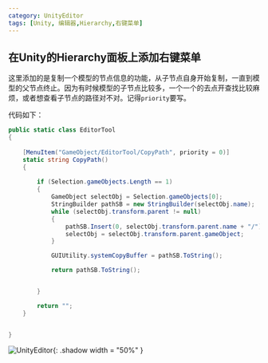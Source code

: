 ```yaml
---
category: UnityEditor
tags: [Unity, 编辑器,Hierarchy,右键菜单]
---
```


## 在Unity的Hierarchy面板上添加右键菜单




这里添加的是复制一个模型的节点信息的功能，从子节点自身开始复制，一直到模型的父节点终止。因为有时候模型的子节点比较多，一个一个的去点开查找比较麻烦，或者想查看子节点的路径对不对。记得`priority`要写。

代码如下：
```c#
public static class EditorTool
{
   
    [MenuItem("GameObject/EditorTool/CopyPath", priority = 0)]
    static string CopyPath()
    {
       
        if (Selection.gameObjects.Length == 1)
        {
            GameObject selectObj = Selection.gameObjects[0];
            StringBuilder pathSB = new StringBuilder(selectObj.name);
            while (selectObj.transform.parent != null)
            {
                pathSB.Insert(0, selectObj.transform.parent.name + "/");
                selectObj = selectObj.transform.parent.gameObject;
            }

            GUIUtility.systemCopyBuffer = pathSB.ToString();

            return pathSB.ToString();


        }

        return "";
    }


}
```

![UnityEditor](https://linkliu.github.io/game-tech-post/assets/img/unity3d/1.png){: .shadow width = "50%" }